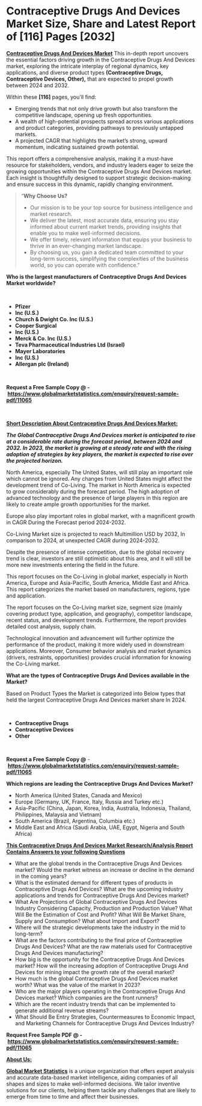 <h1>Contraceptive Drugs And Devices Market Size, Share and Latest Report of [116] Pages [2032]</h1>
<p><a href="https://www.globalmarketstatistics.com/market-reports/contraceptive-drugs-and-devices-market-11065"><strong>Contraceptive Drugs And Devices Market</strong></a> This in-depth report uncovers the essential factors driving growth in the Contraceptive Drugs And Devices market, exploring the intricate interplay of regional dynamics, key applications, and diverse product types <strong>(Contraceptive Drugs, Contraceptive Devices, Other),</strong> that are expected to propel growth between 2024 and 2032.</p>
<p>Within these <strong>[116]</strong> pages, you'll find:</p>
<ul>
<li>Emerging trends that not only drive growth but also transform the competitive landscape, opening up fresh opportunities.</li>
<li>A wealth of high-potential prospects spread across various applications and product categories, providing pathways to previously untapped markets.</li>
<li>A projected CAGR that highlights the market&rsquo;s strong, upward momentum, indicating sustained growth potential.</li>
</ul>
<p>This report offers a comprehensive analysis, making it a must-have resource for stakeholders, vendors, and industry leaders eager to seize the growing opportunities within the Contraceptive Drugs And Devices market. Each insight is thoughtfully designed to support strategic decision-making and ensure success in this dynamic, rapidly changing environment.</p>
<blockquote class="">
<p>&ldquo;<strong>Why Choose Us? </strong></p>
<ul>
<li>Our mission is to be your top source for business intelligence and market research.</li>
<li>We deliver the latest, most accurate data, ensuring you stay informed about current market trends, providing insights that enable you to make well-informed decisions.</li>
<li>We offer timely, relevant information that equips your business to thrive in an ever-changing market landscape.</li>
<li>By choosing us, you gain a dedicated team committed to your long-term success, simplifying the complexities of the business world, so you can operate with confidence.&rdquo;</li>
</ul>
</blockquote>
<p><strong>Who is the largest manufacturers of Contraceptive Drugs And Devices Market worldwide?</strong></p>
<p>&nbsp;</p>
<ul>
<li><strong>Pfizer</strong></li>
<li><strong>Inc (U.S.)</strong></li>
<li><strong>Church &amp; Dwight Co. Inc (U.S.)</strong></li>
<li><strong>Cooper Surgical</strong></li>
<li><strong>Inc (U.S.)</strong></li>
<li><strong>Merck &amp; Co. Inc (U.S.)</strong></li>
<li><strong>Teva Pharmaceutical Industries Ltd (Israel)</strong></li>
<li><strong>Mayer Laboratories</strong></li>
<li><strong>Inc (U.S.)</strong></li>
<li><strong>Allergan plc (Ireland)</strong></li>
</ul>
<p>&nbsp;</p>
<p><strong>Request a Free Sample Copy @ -&nbsp;</strong><a href="https://www.globalmarketstatistics.com/enquiry/request-sample-pdf/11065"><strong>https://www.globalmarketstatistics.com/enquiry/request-sample-pdf/11065</strong></a></p>
<p>&nbsp;</p>
<p><strong><u>Short Description About Contraceptive Drugs And Devices Market:</u></strong></p>
<p><strong><em>The Global Contraceptive Drugs And Devices market is anticipated to rise at a considerable rate during the forecast period, between 2024 and 2032. In 2023, the market is growing at a steady rate and with the rising adoption of strategies by key players, the market is expected to rise over the projected horizon.</em></strong></p>
<p>North America, especially The United States, will still play an important role which cannot be ignored. Any changes from United States might affect the development trend of Co-Living. The market in North America is expected to grow considerably during the forecast period. The high adoption of advanced technology and the presence of large players in this region are likely to create ample growth opportunities for the market.</p>
<p>Europe also play important roles in global market, with a magnificent growth in CAGR During the Forecast period 2024-2032.</p>
<p>Co-Living Market size is projected to reach Multimillion USD by 2032, In comparison to 2024, at unexpected CAGR during 2024-2032.</p>
<p>Despite the presence of intense competition, due to the global recovery trend is clear, investors are still optimistic about this area, and it will still be more new investments entering the field in the future.</p>
<p>This report focuses on the Co-Living in global market, especially in North America, Europe and Asia-Pacific, South America, Middle East and Africa. This report categorizes the market based on manufacturers, regions, type and application.</p>
<p>The report focuses on the Co-Living market size, segment size (mainly covering product type, application, and geography), competitor landscape, recent status, and development trends. Furthermore, the report provides detailed cost analysis, supply chain.</p>
<p>Technological innovation and advancement will further optimize the performance of the product, making it more widely used in downstream applications. Moreover, Consumer behavior analysis and market dynamics (drivers, restraints, opportunities) provides crucial information for knowing the Co-Living market.</p>
<p><strong>What are the types of Contraceptive Drugs And Devices available in the Market?</strong></p>
<p>Based on Product Types the Market is categorized into Below types that held the largest Contraceptive Drugs And Devices market share In 2024.</p>
<p>&nbsp;</p>
<ul>
<li><strong>Contraceptive Drugs</strong></li>
<li><strong>Contraceptive Devices</strong></li>
<li><strong>Other</strong></li>
</ul>
<p>&nbsp;</p>
<p><strong>Request a Free Sample Copy @</strong>&nbsp;-&nbsp;<a href="https://www.globalmarketstatistics.com/enquiry/request-sample-pdf/11065"><strong>https://www.globalmarketstatistics.com/enquiry/request-sample-pdf/11065</strong></a></p>
<p><strong>Which regions are leading the Contraceptive Drugs And Devices Market?</strong></p>
<ul>
<li>North America (United States, Canada and Mexico)</li>
<li>Europe (Germany, UK, France, Italy, Russia and Turkey etc.)</li>
<li>Asia-Pacific (China, Japan, Korea, India, Australia, Indonesia, Thailand, Philippines, Malaysia and Vietnam)</li>
<li>South America (Brazil, Argentina, Columbia etc.)</li>
<li>Middle East and Africa (Saudi Arabia, UAE, Egypt, Nigeria and South Africa)</li>
</ul>
<p><strong><u>This Contraceptive Drugs And Devices Market Research/Analysis Report Contains Answers to your following Questions</u></strong></p>
<ul>
<li>What are the global trends in the Contraceptive Drugs And Devices market? Would the market witness an increase or decline in the demand in the coming years?</li>
<li>What is the estimated demand for different types of products in Contraceptive Drugs And Devices? What are the upcoming industry applications and trends for Contraceptive Drugs And Devices market?</li>
<li>What Are Projections of Global Contraceptive Drugs And Devices Industry Considering Capacity, Production and Production Value? What Will Be the Estimation of Cost and Profit? What Will Be Market Share, Supply and Consumption? What about Import and Export?</li>
<li>Where will the strategic developments take the industry in the mid to long-term?</li>
<li>What are the factors contributing to the final price of Contraceptive Drugs And Devices? What are the raw materials used for Contraceptive Drugs And Devices manufacturing?</li>
<li>How big is the opportunity for the Contraceptive Drugs And Devices market? How will the increasing adoption of Contraceptive Drugs And Devices for mining impact the growth rate of the overall market?</li>
<li>How much is the global Contraceptive Drugs And Devices market worth? What was the value of the market In 2023?</li>
<li>Who are the major players operating in the Contraceptive Drugs And Devices market? Which companies are the front runners?</li>
<li>Which are the recent industry trends that can be implemented to generate additional revenue streams?</li>
<li>What Should Be Entry Strategies, Countermeasures to Economic Impact, and Marketing Channels for Contraceptive Drugs And Devices Industry?</li>
</ul>
<p><strong>Request Free Sample PDF @ -&nbsp;</strong><a href="https://www.globalmarketstatistics.com/enquiry/request-sample-pdf/11065"><strong>https://www.globalmarketstatistics.com/enquiry/request-sample-pdf/11065</strong></a></p>
<p><strong><u>About Us:</u></strong></p>
<p><a href="https://www.globalmarketstatistics.com/"><strong>Global Market Statistics</strong></a>&nbsp;is a unique organization that offers expert analysis and accurate data-based market intelligence, aiding companies of all shapes and sizes to make well-informed decisions. We tailor inventive solutions for our clients, helping them tackle any challenges that are likely to emerge from time to time and affect their businesses.</p>
